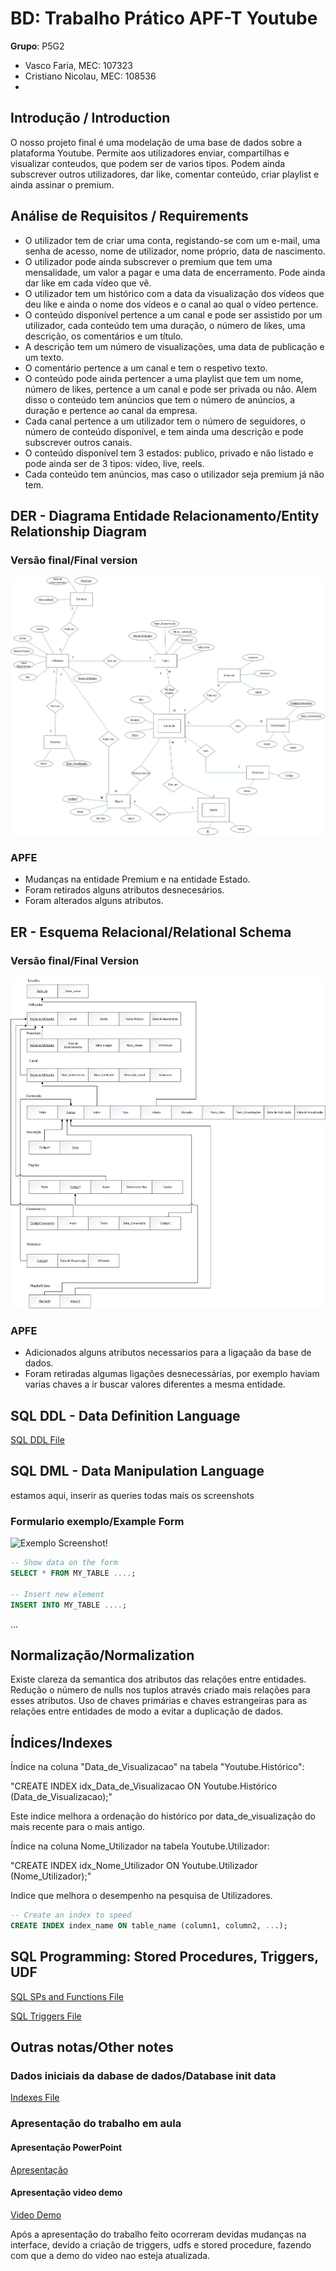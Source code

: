 # BD: Trabalho Prático APF-T Youtube

**Grupo**: P5G2
- Vasco Faria, MEC: 107323
- Cristiano Nicolau, MEC: 108536
- 
## Introdução / Introduction
 
O nosso projeto final é uma modelação de uma base de dados sobre a plataforma Youtube.
Permite aos utilizadores enviar, compartilhas e visualizar conteudos, que podem ser de varios tipos.
Podem ainda subscrever outros utilizadores, dar like, comentar conteúdo, criar playlist e ainda assinar o premium. 

## ​Análise de Requisitos / Requirements

- O utilizador tem de criar uma conta, registando-se com um e-mail, uma senha de acesso, nome de utilizador, nome próprio, data de nascimento.
- O utilizador pode ainda subscrever o premium que tem uma mensalidade, um valor a pagar e uma data de encerramento.  Pode ainda dar like em cada vídeo que vê.
- O utilizador tem um histórico com a data da visualização dos vídeos que deu like e ainda o nome dos vídeos e o canal ao qual o vídeo pertence.
- O conteúdo disponível pertence a um canal e pode ser assistido por um utilizador, cada conteúdo tem uma duração, o número de likes, uma descrição, os comentários e um título. 
- A descrição tem um número de visualizações, uma data de publicação e um texto.
- O comentário pertence a um canal e tem o respetivo texto.
- O conteúdo pode ainda pertencer a uma playlist que tem um nome, número de likes, pertence a um canal e pode ser privada ou não. Alem disso o conteúdo tem anúncios que tem o número de anúncios, a duração e pertence ao canal da empresa.
- Cada canal pertence a um utilizador tem o número de seguidores, o número de conteúdo disponível, e tem ainda uma descrição e pode subscrever outros canais.	
- O conteúdo disponível tem 3 estados: publico, privado e não listado e pode ainda ser de 3 tipos: video, live, reels. 
- Cada conteúdo tem anúncios, mas caso o utilizador seja premium já não tem.

## DER - Diagrama Entidade Relacionamento/Entity Relationship Diagram

### Versão final/Final version

![DER Diagram!](diagramas/DER_Final.jpg "AnImage")

### APFE 

- Mudanças na entidade Premium e na entidade Estado.
- Foram retirados alguns atributos desnecesários.
- Foram alterados alguns atributos.

## ER - Esquema Relacional/Relational Schema

### Versão final/Final Version

![ER Diagram!](diagramas/ER_Final.jpg "AnImage")

### APFE

- Adicionados alguns atributos necessarios para a ligaçaão da base de dados.
- Foram retiradas algumas ligações desnecessárias, por exemplo haviam varias chaves a ir buscar valores diferentes a mesma entidade.


## ​SQL DDL - Data Definition Language

[SQL DDL File](sql/01_ddl.sql "SQLFileQuestion")

## SQL DML - Data Manipulation Language
 estamos aqui, inserir as queries todas mais os screenshots
### Formulario exemplo/Example Form

![Exemplo Screenshot!](screenshots/screenshot_1.jpg "AnImage")

```sql
-- Show data on the form
SELECT * FROM MY_TABLE ....;

-- Insert new element
INSERT INTO MY_TABLE ....;
```

...

## Normalização/Normalization

Existe clareza da semantica dos atributos das relações entre entidades.
Redução o número de nulls nos tuplos através criado mais relações para esses atributos.
Uso de chaves primárias e chaves estrangeiras para as relações entre entidades de modo a evitar a duplicação de dados. 

## Índices/Indexes

Índice na coluna "Data_de_Visualizacao" na tabela "Youtube.Histórico":

"CREATE INDEX idx_Data_de_Visualizacao ON Youtube.Histórico (Data_de_Visualizacao);"

Este indice melhora a ordenação do histórico por data_de_visualização do mais recente para o mais antigo.


Índice na coluna Nome_Utilizador na tabela Youtube.Utilizador:

"CREATE INDEX idx_Nome_Utilizador ON Youtube.Utilizador (Nome_Utilizador);"

Indice que melhora o desempenho na pesquisa de Utilizadores.



```sql
-- Create an index to speed
CREATE INDEX index_name ON table_name (column1, column2, ...);
```

## SQL Programming: Stored Procedures, Triggers, UDF

[SQL SPs and Functions File](sql/02_sp_functions.sql "SQLFileQuestion")

[SQL Triggers File](sql/03_triggers.sql "SQLFileQuestion")

## Outras notas/Other notes

### Dados iniciais da dabase de dados/Database init data 

[Indexes File](sql/04_db_init.sql "SQLFileQuestion")


### Apresentação do trabalho em aula

#### Apresentação PowerPoint

[Apresentação](presentation/Apresentçao_Final.pptx "PowerPointFile")

#### Apresentação video demo

[Video Demo](presentation/video_apresentaçao_final "Mp4File")

Após a apresentação do trabalho feito ocorreram devidas mudanças na interface, devido a criação de triggers, udfs e stored procedure, fazendo com que a demo do video nao esteja atualizada. 







 
